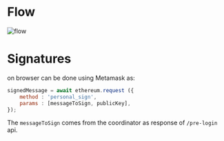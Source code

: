 # Flow 
![flow](https://github.com/witnesschain-com/api/assets/108800133/3194eb7d-a79b-427b-8bf6-73917faed96d)

# Signatures

on browser can be done using Metamask as:

```js
signedMessage = await ethereum.request ({
    method : 'personal_sign',
    params : [messageToSign, publicKey],
});
```

The `messageToSign` comes from the coordinator as response of `/pre-login` api.
